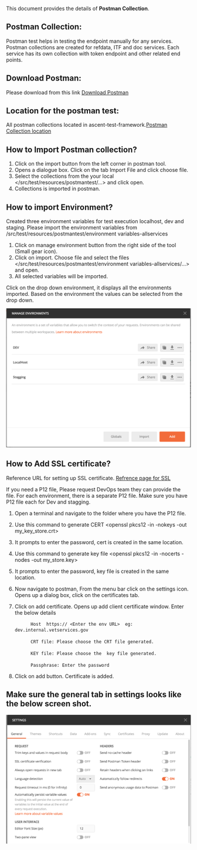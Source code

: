 This document provides the details of **Postman Collection**.

## Postman Collection: ##

Postman test helps in testing the endpoint manually for any services. Postman collections are created for refdata, ITF and doc services. Each service has its own collection with token endpoint and other related end points.

## Download Postman: ##
Please download from this link
[Download Postman](https://www.getpostman.com/apps)


## Location for the postman test: ##

All postman collections located in ascent-test-framework.[Postman Collection location](https://github.com/department-of-veterans-affairs/ascent-test-framework/tree/development/src/test/resources/postmantest) 

## How to Import Postman collection? ##

1.	Click on the import button from the left corner in postman tool.
2.	Opens a dialogue box. Click on the tab Import File and click choose file.
3.	Select the collections from the your local </src/test/resources/postmantest/...> and click open.
4.	Collections is imported in postman.

## How to import Environment? ##

Created three environment variables for test execution localhost, dev and staging. Please import the environment variables from /src/test/resources/postmantest/environment variables-allservices

1.	Click on manage environment button from the right side of the tool (Small gear icon).
2.	Click on import. Choose file and select the files </src/test/resources/postmantest/environment variables-allservices/...> and open.
3.	All selected variables will be imported.

Click on the drop down environment, it displays all the environments imported. 
Based on the environment the values can be selected from the drop down.

![Environment](/src/test/resources/images/Environment.png "Environment")


## How to Add SSL certificate?  ##

Reference URL for setting up SSL certificate. [Refrence page for SSL](http://blog.getpostman.com/2017/12/05/set-and-view-ssl-certificates-with-postman/)

If you need a P12 file, Please request DevOps team they can provide the file. For each environment, there is a separate P12 file. Make sure you have P12 file each for Dev and stagging. 

1.	Open a terminal and navigate to the folder where you have the P12 file.
2.	Use this command to generate CERT <openssl pkcs12 -in <name of the p12 file> -nokeys -out my_key_store.crt>
3.	It prompts to enter the password, cert is created in the same location.
4.	Use this command to generate key file <openssl pkcs12 -in <name of the p12 file> -nocerts -nodes -out my_store.key>
5.	It prompts to enter the password, key file is created in the same location.
6.	Now navigate to postman, From the menu bar click on the settings icon. Opens up a dialog box, click on the certificates tab.
7.	Click on add certificate. Opens up add client certificate window. Enter the below details 
              
              Host  https:// <Enter the env URL>  eg: dev.internal.vetservices.gov
              
              CRT file: Please choose the CRT file generated.
              
              KEY file: Please choose the  key file generated.
              
              Passphrase: Enter the password
8.	Click on add button. Certificate is added.

## Make sure the general tab in settings looks like the below screen shot.

![General Settings](/src/test/resources/images/Settings-General.png "General-Settings")



